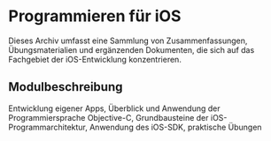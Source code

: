 # Programmieren für iOS

Dieses Archiv umfasst eine Sammlung von Zusammenfassungen, Übungsmaterialien und ergänzenden Dokumenten, die sich auf
das Fachgebiet der iOS-Entwicklung konzentrieren.

## Modulbeschreibung

Entwicklung eigener Apps, Überblick und Anwendung der Programmiersprache Objective-C, Grundbausteine der
iOS-Programmarchitektur, Anwendung des iOS-SDK, praktische Übungen

